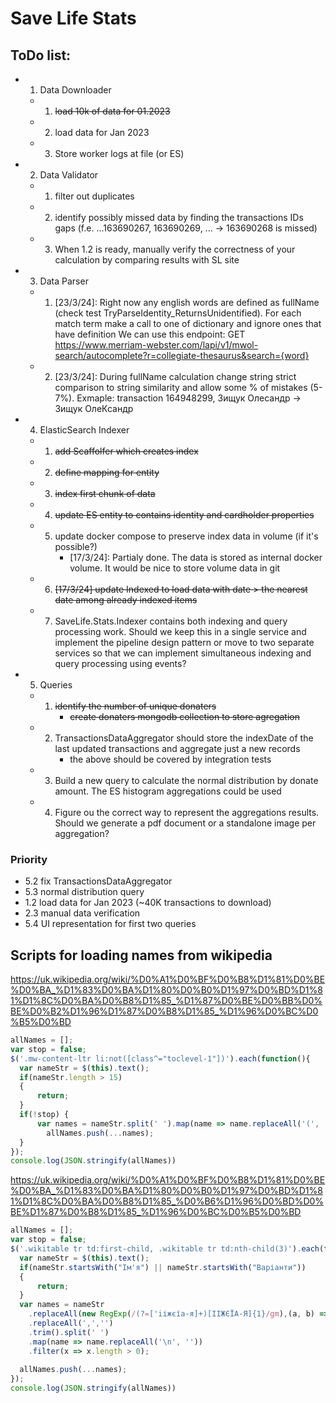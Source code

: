 ﻿
# Save Life Stats

## ToDo list:
 - 1. Data Downloader 
	 - 1. ~~load 10k of data for 01.2023~~ 
	 - 2. load data for Jan 2023
	 - 3. Store worker logs at file (or ES)
	 
 - 2. Data Validator
	 - 1. filter out duplicates
	 - 2. identify possibly missed data by finding the transactions IDs gaps (f.e. ...163690267, 163690269, ... -> 163690268 is missed)
	 - 3. When 1.2 is ready, manually verify the correctness of your calculation by comparing results with SL site
		
- 3. Data Parser
	- 1. [23/3/24]: Right now any english words are defined as fullName (check test TryParseIdentity_ReturnsUnidentified). For each match term make a call to one of dictionary and ignore ones that have definition
		         We can use this endpoint: GET https://www.merriam-webster.com/lapi/v1/mwol-search/autocomplete?r=collegiate-thesaurus&search={word}
	- 2. [23/3/24]: During fullName calculation change string strict comparison to string similarity and allow some % of mistakes (5-7%).
				 Exmaple: transaction 164948299, Зищук Олесандр -> Зищук ОлеКсандр


 - 4. ElasticSearch Indexer
	- 1. ~~add Scaffolfer which creates index~~
	- 2. ~~define mapping for entity~~
	- 3. ~~index first chunk of data~~
	- 4. ~~update ES entity to contains identity and cardholder properties~~
	- 5. update docker compose to preserve index data in volume (if it's possible?)
			- [17/3/24]: Partialy done. The data is stored as internal docker volume. It would be nice to store volume data in git
	- 6. ~~[17/3/24] update Indexed to load data with date > the nearest date among already indexed items~~
	- 7. SaveLife.Stats.Indexer contains both indexing and query processing work. Should we keep this in a single service and implement the pipeline design pattern or move to two separate services so that we can implement
	   simultaneous indexing and query processing using events?

 - 5. Queries
	- 1. ~~identify the number of unique donaters~~
			- ~~create donaters mongodb collection to store agregation~~
	- 2. TransactionsDataAggregator should store the indexDate of the last updated transactions and aggregate just a new records
			- the above should be covered by integration tests
	- 3. Build a new query to calculate the normal distribution by donate amount. The ES histogram aggregations could be used
	- 4. Figure ou the correct way to represent the aggregations results. Should we generate a pdf document or a standalone image per aggregation?

### Priority
- 5.2 fix TransactionsDataAggregator
- 5.3 normal distribution query
- 1.2 load data for Jan 2023 (~40K transactions to download)
- 2.3 manual data verification
- 5.4 UI representation for first two queries

## Scripts for loading names from wikipedia

https://uk.wikipedia.org/wiki/%D0%A1%D0%BF%D0%B8%D1%81%D0%BE%D0%BA_%D1%83%D0%BA%D1%80%D0%B0%D1%97%D0%BD%D1%81%D1%8C%D0%BA%D0%B8%D1%85_%D1%87%D0%BE%D0%BB%D0%BE%D0%B2%D1%96%D1%87%D0%B8%D1%85_%D1%96%D0%BC%D0%B5%D0%BD
```js
allNames = [];
var stop = false;
$('.mw-content-ltr li:not([class^="toclevel-1"])').each(function(){
  var nameStr = $(this).text();
  if(nameStr.length > 15)
  {
	  return;
  }
  if(!stop) {
	  var names = nameStr.split(' ').map(name => name.replaceAll('(', '').replaceAll(')', '').replaceAll(',',''));
		allNames.push(...names);  
  }
});
console.log(JSON.stringify(allNames))
```

https://uk.wikipedia.org/wiki/%D0%A1%D0%BF%D0%B8%D1%81%D0%BE%D0%BA_%D1%83%D0%BA%D1%80%D0%B0%D1%97%D0%BD%D1%81%D1%8C%D0%BA%D0%B8%D1%85_%D0%B6%D1%96%D0%BD%D0%BE%D1%87%D0%B8%D1%85_%D1%96%D0%BC%D0%B5%D0%BD
```js
allNames = [];
var stop = false;
$('.wikitable tr td:first-child, .wikitable tr td:nth-child(3)').each(function(){
  var nameStr = $(this).text();
  if(nameStr.startsWith("Ім'я") || nameStr.startsWith("Варіанти"))
  {
	  return;
  }
  var names = nameStr
	.replaceAll(new RegExp(/(?=['iіжєїa-я]+)[IІЖЄЇА-Я]{1}/gm),(a, b) => ' ' + a)
	.replaceAll(',','')
	.trim().split(' ')
	.map(name => name.replaceAll('\n', ''))
	.filter(x => x.length > 0);
	
  allNames.push(...names);
});
console.log(JSON.stringify(allNames))
```
